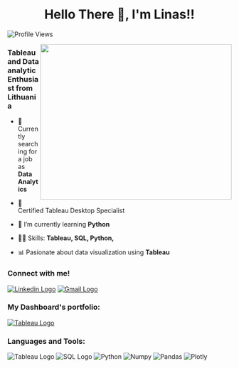 <div align="center">
  <h1 style="font-size: 2em; font-weight: bold;">Hello There 👏, I'm Linas!!</h1>
</div>

![Profile Views](https://komarev.com/ghpvc/?username=LinasSut&label=Profile+Views)

<img align="right" width="430" height="350" src="https://cdn.dribbble.com/users/20368/screenshots/4012238/media/f75db1b2b21e31c269b74c259564d19f.gif">

### Tableau and Data analytic Enthusiast from Lithuania

- 🔭 Currently searching for a job as **Data Analytics**

-  🏅 Certified Tableau Desktop Specialist

- 🌱 I’m currently learning **Python** 

- 👨‍💻 Skills: **Tableau, SQL, Python,**

- 📊 Pasionate about data visualization using **Tableau**





### Connect with me! 

[![Linkedin Logo](https://img.shields.io/badge/LinkedIn-0077B5?style=for-the-badge&logo=linkedin&logoColor=white)](https://www.linkedin.com/in/linas-sutkaitis/) [![Gmail Logo](https://img.shields.io/badge/Gmail-D14836?style=for-the-badge&logo=gmail&logoColor=white)](mailto:linass.sutkaitis@gmail.com)  

### My Dashboard's portfolio:
[![Tableau Logo](https://img.shields.io/badge/Tableau-E97627?style=for-the-badge&logo=Tableau&logoColor=white)](https://public.tableau.com/app/profile/linas.sutkaitis/vizzes)

### Languages and Tools:

![Tableau Logo](https://img.shields.io/badge/Tableau-E97627?style=for-the-badge&logo=Tableau&logoColor=white) ![SQL Logo](https://img.shields.io/badge/MySQL-005C84?style=for-the-badge&logo=mysql&logoColor=white) ![Python](https://img.shields.io/badge/Python-FFD43B?style=for-the-badge&logo=python&logoColor=blue) ![Numpy](https://img.shields.io/badge/Numpy-777BB4?style=for-the-badge&logo=numpy&logoColor=white) ![Pandas](https://img.shields.io/badge/Pandas-2C2D72?style=for-the-badge&logo=pandas&logoColor=white) ![Plotly](https://img.shields.io/badge/Plotly-239120?style=for-the-badge&logo=plotly&logoColor=white) 





<!--
![My GitHub Stats](https://github-readme-stats.vercel.app/api?username=LinasSut&show_icons=true&theme=white) ![Top Languages](https://github-readme-stats.vercel.app/api/top-langs/?username=LinasSut&layout=compact)
**LinasSut/LinasSut** is a ✨ _special_ ✨ repository because its `README.md` (this file) appears on your GitHub profile.

Here are some ideas to get you started:

- 👯 I’m looking to collaborate on ...
- 🤔 I’m looking for help with ...
- 💬 Ask me about ...
- 📫 How to reach me: ...
- 😄 Pronouns: ...
- ⚡ Fun fact: ...
-->
